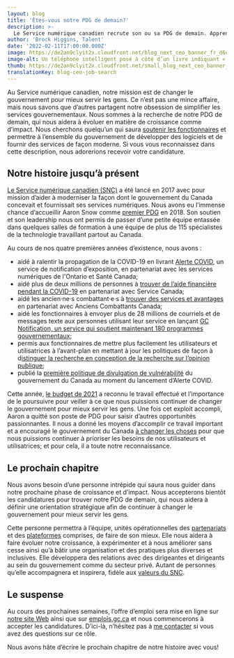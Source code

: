 ```yaml
---
layout: blog
title: 'Êtes-vous notre PDG de demain?'
description: >-
  Le Service numérique canadien recrute son ou sa PDG de demain. Apprenez-en davantage sur ce rôle et sur la période de candidature correspondante.
author: 'Brock Higgins, Talent'
date: '2022-02-11T17:00:00.000Z'
image: https://de2an9clyit2x.cloudfront.net/blog_next_ceo_banner_fr_d6defdafec.jpg
image-alt: Un téléphone intelligent posé à côté d’un livre indiquant « Le  chapitre suivant » pour le Service numérique canadien.
thumb: https://de2an9clyit2x.cloudfront.net/small_blog_next_ceo_banner_fr_d6defdafec.jpg
translationKey: blog-ceo-job-search
---
```

Au Service numérique canadien, notre mission est de changer le gouvernement pour mieux servir les gens. Ce n’est pas une mince affaire, mais nous savons que d’autres partagent notre obsession de simplifier les services gouvernementaux. Nous sommes à la recherche de notre PDG de demain, qui nous aidera à évoluer en matière de croissance comme d’impact. Nous cherchons quelqu’un qui saura [soutenir les fonctionnaires](https://digital.canada.ca/roadmap-2025/) et permettre à l’ensemble du gouvernement de développer des logiciels et de fournir des services de façon moderne. Si vous vous reconnaissez dans cette description, nous adorerions recevoir votre candidature.

## Notre histoire jusqu’à présent 
[Le Service numérique canadien (SNC)](https://digital.canada.ca/2017/07/18/launch-of-the-canadian-digital-service/) a été lancé en 2017 avec pour mission d’aider à moderniser la façon dont le gouvernement du Canada concevait et fournissait ses services numériques. Nous avons eu l’immense chance d’accueillir Aaron Snow comme [premier PDG](https://digital.canada.ca/2018/10/19/hello-world-canada/) en 2018. Son soutien et son leadership nous ont permis de passer d’une petite équipe entassée dans quelques salles de formation à une équipe de plus de 115 spécialistes de la technologie travaillant partout au Canada. 

Au cours de nos quatre premières années d’existence, nous avons :
- aidé à ralentir la propagation de la COVID-19 en livrant [Alerte COVID](https://www.canada.ca/en/public-health/services/diseases/coronavirus-disease-covid-19/covid-alert.html), un service de notification d’exposition, en partenariat avec les services numériques de l'Ontario et Santé Canada; 
- aidé plus de deux millions de personnes à [trouver de l’aide financière pendant la COVID-19](https://covid-benefits.alpha.canada.ca/en/start) en partenariat avec Service Canada;
- aidé les ancien·ne·s combattant·e·s à [trouver des services et avantages](https://benefits-avantages.veterans.gc.ca/) en partenariat avec Anciens Combattants Canada; 
- aidé les fonctionnaires à envoyer plus de 28 millions de courriels et de messages texte aux personnes utilisant leur service en lançant [GC Notification, un service qui soutient maintenant 180 programmes gouvernementaux](https://notification.canada.ca/); 
- permis aux fonctionnaires de mettre plus facilement les utilisateurs et utilisatrices à l’avant-plan en mettant à jour les politiques de façon à d[istinguer la recherche en conception de la recherche sur l’opinion publique](https://digital.canada.ca/2019/06/26/scaling-design-research-in-the-government-of-canada/);
- publié la [première politique de divulgation de vulnérabilité](https://github.com/cds-snc/covid-alert-documentation/blob/main/VulnerabilityDisclosurePolicy.md) du gouvernement du Canada au moment du lancement d’Alerte COVID.

Cette année, [le budget de 2021](https://www.budget.gc.ca/2021/report-rapport/p4-en.html) a reconnu le travail effectué et l’importance de le poursuivre pour veiller à ce que nous puissions continuer de changer le gouvernement pour mieux servir les gens. Une fois cet exploit accompli, Aaron a quitté son poste de PDG pour saisir d’autres opportunités passionnantes. Il nous a donné les moyens d’accomplir ce travail important et a encouragé le gouvernement du Canada [à changer les choses](https://digital.canada.ca/2019/05/13/we-love-a-good-challenge/) pour que nous puissions continuer à prioriser les besoins de nos utilisateurs et utilisatrices; et pour cela, il a toute notre reconnaissance.

## Le prochain chapitre

Nous avons besoin d’une personne intrépide qui saura nous guider dans notre prochaine phase de croissance et d’impact. Nous accepterons bientôt les candidatures pour trouver notre PDG de demain, qui nous aidera à définir une orientation stratégique afin de continuer à changer le gouvernement pour mieux servir les gens. 

Cette personne permettra à l’équipe, unités opérationnelles des [partenariats](https://numerique.canada.ca/encadrement-et-conseils/) et des [plateformes](https://numerique.canada.ca/suite-de-produits/) comprises, de faire de son mieux. Elle nous aidera à faire évoluer notre croissance, à expérimenter et à nous améliorer sans cesse ainsi qu’à bâtir une organisation et des pratiques plus diverses et inclusives. Elle développera des relations avec des dirigeantes et dirigeants au sein du gouvernement comme du secteur privé. Autant de personnes qu’elle accompagnera et inspirera, fidèle aux [valeurs du SNC](https://digital.canada.ca/our-values/). 

## Le suspense 
Au cours des prochaines semaines, l’offre d’emploi sera mise en ligne sur [notre site Web](https://digital.canada.ca/careers/) ainsi que sur [emplois.gc.ca](https://www.canada.ca/en/services/jobs/opportunities/government.html) et nous commencerons à accepter les candidatures. D’ici-là, n’hésitez pas à [me contacter](mailto:brock.higgins@tbs-sct.gc.ca) si vous avez des questions sur ce rôle. 

Nous avons hâte d’écrire le prochain chapitre de notre histoire avec vous!


